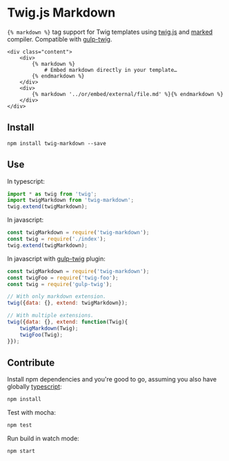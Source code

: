 # Twig.js Markdown

`{% markdown %}` tag support for Twig templates using [twig.js](https://github.com/justjohn/twig.js) and [marked](https://github.com/chjj/marked) compiler. Compatible with [gulp-twig](https://github.com/zimmen/gulp-twig).

```
<div class="content">
    <div>
        {% markdown %}
            # Embed markdown directly in your template…
        {% endmarkdown %}
    </div>
    <div>
        {% markdown '../or/embed/external/file.md' %}{% endmarkdown %}
    </div>
</div>
```

## Install

```
npm install twig-markdown --save
```

## Use

In typescript:

```typescript
import * as twig from 'twig';
import twigMarkdown from 'twig-markdown';
twig.extend(twigMarkdown);
```

In javascript:

```js
const twigMarkdown = require('twig-markdown');
const twig = require('./index');
twig.extend(twigMarkdown);
```

In javascript with [gulp-twig](https://github.com/zimmen/gulp-twig) plugin:

```js
const twigMarkdown = require('twig-markdown');
const twigFoo = require('twig-foo');
const twig = require('gulp-twig');

// With only markdown extension.
twig({data: {}, extend: twigMarkdown});

// With multiple extensions.
twig({data: {}, extend: function(Twig){
    twigMarkdown(Twig);
    twigFoo(Twig);
}});
```

## Contribute

Install npm dependencies and you're good to go, assuming you also have globally [typescript](https://github.com/Microsoft/TypeScript):

```sh
npm install
```

Test with mocha:
```sh
npm test
```

Run build in watch mode:
```sh
npm start
```
